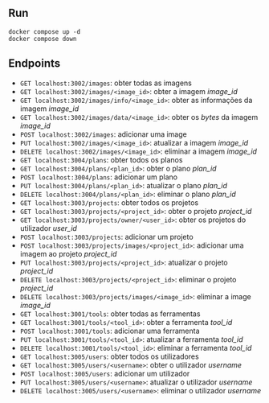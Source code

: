 ## Run

```
docker compose up -d
docker compose down
```

## Endpoints

- `GET localhost:3002/images`: obter todas as imagens
- `GET localhost:3002/images/<image_id>`: obter a imagem *image_id*
- `GET localhost:3002/images/info/<image_id>`: obter as informações da imagem *image_id*
- `GET localhost:3002/images/data/<image_id>`: obter os *bytes* da imagem *image_id*
- `POST localhost:3002/images`: adicionar uma image
- `PUT localhost:3002/images/<image_id>`: atualizar a imagem *image_id*
- `DELETE localhost:3002/images/<image_id>`: eliminar a imagem *image_id*
- `GET localhost:3004/plans`: obter todos os planos
- `GET localhost:3004/plans/<plan_id>`: obter o plano *plan_id*
- `POST localhost:3004/plans`: adicionar um plano
- `PUT localhost:3004/plans/<plan_id>`: atualizar o plano *plan_id*
- `DELETE localhost:3004/plans/<plan_id>`: eliminar o plano *plan_id*
- `GET localhost:3003/projects`: obter todos os projetos
- `GET localhost:3003/projects/<project_id>`: obter o projeto *project_id*
- `GET localhost:3003/projects/owner/<user_id>`: obter os projetos do utilizador *user_id*
- `POST localhost:3003/projects`: adicionar um projeto
- `POST localhost:3003/projects/images/<project_id>`: adicionar uma imagem ao projeto *project_id*
- `PUT localhost:3003/projects/<project_id>`: atualizar o projeto *project_id*
- `DELETE localhost:3003/projects/<project_id>`: eliminar o projeto *project_id*
- `DELETE localhost:3003/projects/images/<image_id>`: eliminar a image *image_id*
- `GET localhost:3001/tools`: obter todas as ferramentas
- `GET localhost:3001/tools/<tool_id>`: obter a ferramenta *tool_id*
- `POST localhost:3001/tools`: adicionar uma ferramenta
- `PUT localhost:3001/tools/<tool_id>`: atualizar a ferramenta *tool_id*
- `DELETE localhost:3001/tools/<tool_id>`: eliminar a ferramenta *tool_id*
- `GET localhost:3005/users`: obter todos os utilizadores
- `GET localhost:3005/users/<username>`: obter o utilizador *username*
- `POST localhost:3005/users`: adicionar um utilizador
- `PUT localhost:3005/users/<username>`: atualizar o utilizador *username*
- `DELETE localhost:3005/users/<username>`: eliminar o utilizador *username*